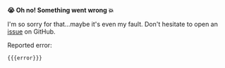 __😭 Oh no! Something went wrong 💥__

I'm so sorry for that...maybe it's even my fault.
Don't hesitate to open an [issue](https://github.com/ohager/burst-autoplotter/issues) on GitHub.

Reported error:
```
{{{error}}}
```
